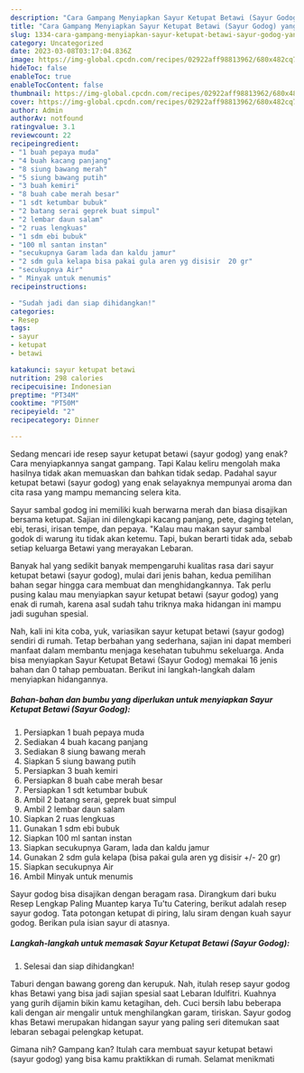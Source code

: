 ```yaml
---
description: "Cara Gampang Menyiapkan Sayur Ketupat Betawi (Sayur Godog) yang Lezat Sekali, Buat Buka Puasa}"
title: "Cara Gampang Menyiapkan Sayur Ketupat Betawi (Sayur Godog) yang Lezat Sekali, Buat Buka Puasa}"
slug: 1334-cara-gampang-menyiapkan-sayur-ketupat-betawi-sayur-godog-yang-lezat-sekali-buat-buka-puasa
category: Uncategorized
date: 2023-03-08T03:17:04.836Z
image: https://img-global.cpcdn.com/recipes/02922aff98813962/680x482cq70/sayur-ketupat-betawi-sayur-godog-foto-resep-utama.jpg
hideToc: false
enableToc: true
enableTocContent: false
thumbnail: https://img-global.cpcdn.com/recipes/02922aff98813962/680x482cq70/sayur-ketupat-betawi-sayur-godog-foto-resep-utama.jpg
cover: https://img-global.cpcdn.com/recipes/02922aff98813962/680x482cq70/sayur-ketupat-betawi-sayur-godog-foto-resep-utama.jpg
author: Admin
authorAv: notfound
ratingvalue: 3.1
reviewcount: 22
recipeingredient:
- "1 buah pepaya muda"
- "4 buah kacang panjang"
- "8 siung bawang merah"
- "5 siung bawang putih"
- "3 buah kemiri"
- "8 buah cabe merah besar"
- "1 sdt ketumbar bubuk"
- "2 batang serai geprek buat simpul"
- "2 lembar daun salam"
- "2 ruas lengkuas"
- "1 sdm ebi bubuk"
- "100 ml santan instan"
- "secukupnya Garam lada dan kaldu jamur"
- "2 sdm gula kelapa bisa pakai gula aren yg disisir  20 gr"
- "secukupnya Air"
- " Minyak untuk menumis"
recipeinstructions:

- "Sudah jadi dan siap dihidangkan!"
categories:
- Resep
tags:
- sayur
- ketupat
- betawi

katakunci: sayur ketupat betawi 
nutrition: 298 calories
recipecuisine: Indonesian
preptime: "PT34M"
cooktime: "PT50M"
recipeyield: "2"
recipecategory: Dinner

---
```



Sedang mencari ide resep sayur ketupat betawi (sayur godog) yang enak? Cara menyiapkannya sangat gampang. Tapi Kalau keliru mengolah maka hasilnya tidak akan memuaskan dan bahkan tidak sedap. Padahal sayur ketupat betawi (sayur godog) yang enak selayaknya mempunyai aroma dan cita rasa yang mampu memancing selera kita.


Sayur sambal godog ini memiliki kuah berwarna merah dan biasa disajikan bersama ketupat. Sajian ini dilengkapi kacang panjang, pete, daging tetelan, ebi, terasi, irisan tempe, dan pepaya. &#34;Kalau mau makan sayur sambal godok di warung itu tidak akan ketemu. Tapi, bukan berarti tidak ada, sebab setiap keluarga Betawi yang merayakan Lebaran.

Banyak hal yang sedikit banyak mempengaruhi kualitas rasa dari sayur ketupat betawi (sayur godog), mulai dari jenis bahan, kedua pemilihan bahan segar hingga cara membuat dan menghidangkannya. Tak perlu pusing kalau mau menyiapkan sayur ketupat betawi (sayur godog) yang enak di rumah, karena asal sudah tahu triknya maka hidangan ini mampu jadi suguhan spesial.


Nah, kali ini kita coba, yuk, variasikan sayur ketupat betawi (sayur godog) sendiri di rumah. Tetap berbahan yang sederhana, sajian ini dapat memberi manfaat dalam membantu menjaga kesehatan tubuhmu sekeluarga. Anda bisa menyiapkan Sayur Ketupat Betawi (Sayur Godog) memakai 16 jenis bahan dan 0 tahap pembuatan. Berikut ini langkah-langkah dalam menyiapkan hidangannya.

<!--inarticleads1-->

##### Bahan-bahan dan bumbu yang diperlukan untuk menyiapkan Sayur Ketupat Betawi (Sayur Godog):

1. Persiapkan 1 buah pepaya muda
1. Sediakan 4 buah kacang panjang
1. Sediakan 8 siung bawang merah
1. Siapkan 5 siung bawang putih
1. Persiapkan 3 buah kemiri
1. Persiapkan 8 buah cabe merah besar
1. Persiapkan 1 sdt ketumbar bubuk
1. Ambil 2 batang serai, geprek buat simpul
1. Ambil 2 lembar daun salam
1. Siapkan 2 ruas lengkuas
1. Gunakan 1 sdm ebi bubuk
1. Siapkan 100 ml santan instan
1. Siapkan secukupnya Garam, lada dan kaldu jamur
1. Gunakan 2 sdm gula kelapa (bisa pakai gula aren yg disisir +/- 20 gr)
1. Siapkan secukupnya Air
1. Ambil  Minyak untuk menumis


Sayur godog bisa disajikan dengan beragam rasa. Dirangkum dari buku Resep Lengkap Paling Muantep karya Tu&#39;tu Catering, berikut adalah resep sayur godog. Tata potongan ketupat di piring, lalu siram dengan kuah sayur godog. Berikan pula isian sayur di atasnya. 

<!--inarticleads2-->

##### Langkah-langkah untuk memasak Sayur Ketupat Betawi (Sayur Godog):


1. Selesai dan siap dihidangkan!

Taburi dengan bawang goreng dan kerupuk. Nah, itulah resep sayur godog khas Betawi yang bisa jadi sajian spesial saat Lebaran Idulfitri. Kuahnya yang gurih dijamin bikin kamu ketagihan, deh. Cuci bersih labu beberapa kali dengan air mengalir untuk menghilangkan garam, tiriskan. Sayur godog khas Betawi merupakan hidangan sayur yang paling seri ditemukan saat lebaran sebagai pelengkap ketupat. 

Gimana nih? Gampang kan? Itulah cara membuat sayur ketupat betawi (sayur godog) yang bisa kamu praktikkan di rumah. Selamat menikmati
